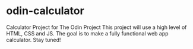# odin-calculator
Calculator Project for The Odin Project
This project will use a high level of HTML, CSS and JS.
The goal is to make a fully functional web app calculator.
Stay tuned!
